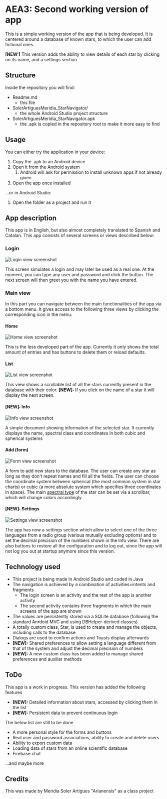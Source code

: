 # AEA3: Second working version of app
This is a simple working version of the app that is being developed.
It is centered around a database of known stars, to which the user can add fictional ones.

**[NEW:]** This version adds the ability to view details of each star by clicking on its name, and a settings section
## Structure
Inside the repository you will find:
* Readme.md
  * this file
* SolerArtiguesMeridia_StarNavigator/
  * the whole Android Studio project structure
* SolerArtiguesMeridia_StarNavigator.apk
  * the .apk is copied in the repository root to make it more easy to find
## Usage
You can either try the application in your device:
1. Copy the .apk to an Android device
2. Open it from the Android system
   1. Android will ask for permission to install unknown apps if not already given
3. Open the app once installed

...or in Android Studio:
1. Open the folder as a project and run it
## App description
This app is in English, but also almost completely translated to Spanish and Catalan.
This app consists of several screens or views described below:
### Login
![Login view screenshot](../AEA2/screenshots/login.png)

This screen simulates a login and may later be used as a real one.
At the moment, you can type any user and password and click the button.
The next screen will then greet you with the name you have entered.
### Main view
In this part you can navigate between the main functionalities of the app via a bottom menu. It gives access to the following three views by clicking the corresponding icon in the menu:
#### Home
![Home view screenshot](../AEA2/screenshots/home.png)

This is the less developed part of the app. Currently it only shows the total amount of entries and has buttons to delete them or reload defaults.
#### List
![List view screenshot](../AEA2/screenshots/list.png)

This view shows a scrollable list of all the stars currently present in the database with their color. **[NEW]:** If you click on the name of a star it will display the next screen.
#### **[NEW]:** Info
![Info view screenshot](./screenshots/info.png)

A simple document showing information of the selected star. It currently displays the name, spectral class and coordinates in both cubic and spherical systems
#### Add (form)
![Form view screenshot](../AEA2/screenshots/form.png)

A form to add new stars to the database. The user can create any star as long as they don't repeat names and fill all the fields. The user can choose the coordinate system between spherical (the most common system in star charts) or cubic (a more absolute system which specifies three coordinates in space). The main 
[spectral type](https://en.wikipedia.org/wiki/Stellar_classification#Spectral_types "read about spectral types (NOTE: only the classic ones + L are used in the app)") of the star can be set via a scrollbar, which will change colors accordingly.
#### **[NEW]:** Settings
![Settings view screenshot](./screenshots/settings.png)

The app has now a settings section which allow to select one of the three languages from a radio group (various mutually excluding options) and to set the decimal precision of the numbers shown in the Info view. There are also buttons to restore all the configuration and to log out, since the app will not log you out at startup anymore since this version.
## Technology used
* This project is being made in Android Studio and coded in Java
* The navigation is achieved by a combination of activities+intents and fragments
  * The login screen is an activity and the rest of the app is another activity
  * The second activity contains three fragments in which the main screens of the app are shown
* The values are persistently stored via a SQLite database (following the standard Anrdoid MVC and using DBHelper-derived classes)
* A totally custom class, Star, is used to create and manage the objects, including calls to the database
* Dialogs are used to confirm actions and Toasts display afterwards
* **[NEW]:** Shared preferences to allow setting a language different from that of the system and adjust the decimal precision of numbers
* **[NEW]:** A new custom class has been added to manage shared preferences and auxiliar methods
## ToDo
This app is a work in progress. This version has added the following features
* **[NEW]:** Detailed information about stars, accessed by clicking them in the list
* **[NEW]:** Persistent data to prevent continuous login

The below list are still to be done
* A more personal style for the forms and buttons
* Real user and password associations, ability to create and delete users
* Ability to export custom data
* Loading data of stars from an online scientific database
* Firebase chat

...and maybe more
## Credits
This was made by Meridia Soler Artigues "Arianensis" as a class project
